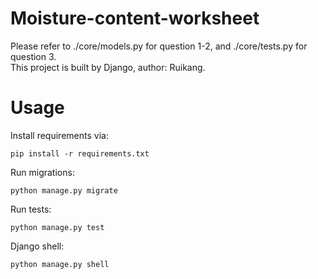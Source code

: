 # Moisture-content-worksheet
Please refer to ./core/models.py for question 1-2, and ./core/tests.py for question 3. <br>
This project is built by Django, author: Ruikang.
# Usage
Install requirements via: <br>
```console
pip install -r requirements.txt
```
Run migrations: <br>
```console
python manage.py migrate
```
Run tests: <br>
```console
python manage.py test
```
Django shell: <br>
```console
python manage.py shell
```
